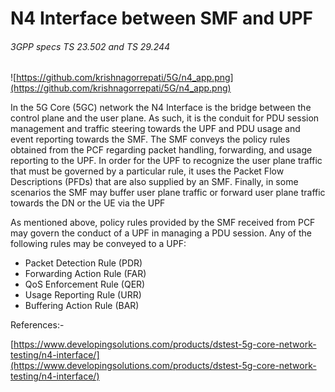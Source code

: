 # N4 Interface between SMF and UPF

###### 3GPP specs TS 23.502 and TS 29.244



![https://github.com/krishnagorrepati/5G/n4_app.png](https://github.com/krishnagorrepati/5G/n4_app.png)



In the 5G Core (5GC) network the N4 Interface is the bridge between the control plane and the user plane. As such, it is the conduit for PDU session management and traffic steering towards the UPF and PDU usage and event reporting towards the SMF. The SMF conveys the policy rules obtained from the PCF regarding packet handling, forwarding, and usage reporting to the UPF. In order for the UPF to recognize the user plane traffic that must be governed by a particular rule, it uses the Packet Flow Descriptions (PFDs) that are also supplied by an SMF. Finally, in some scenarios the SMF may buffer user plane traffic or forward user plane traffic towards the DN or the UE via the UPF

As mentioned above, policy rules provided by the SMF received from PCF may govern the conduct of a UPF in managing a PDU session. Any of the following rules may be conveyed to a UPF:

- Packet Detection Rule (PDR)
- Forwarding Action Rule (FAR)
- QoS Enforcement Rule (QER)
- Usage Reporting Rule (URR)
- Buffering Action Rule (BAR)



References:-

[https://www.developingsolutions.com/products/dstest-5g-core-network-testing/n4-interface/](https://www.developingsolutions.com/products/dstest-5g-core-network-testing/n4-interface/)

